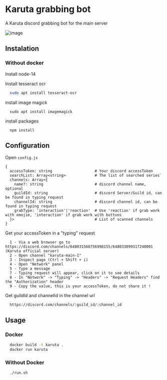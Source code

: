 # Karuta grabbing bot

A Karuta discord grabbing bot for the main server

![image](https://user-images.githubusercontent.com/20827160/191590289-3b058224-f5a5-43f9-b7c5-5a84948e5b80.png)

## Instalation

### Without docker

Install node-14

Install tesseract ocr
```bash
  sudo apt install tesseract-ocr
```

install image magick
```base
  sudo apt install imagemagick
```

install packages
```
  npm install
```

## Configuration

Open `config.js`

```
{
  accessToken: string                   # Your discord accessToken
  searchList: Array<string>             # The list of searched series`
  channels: Array<{
    name?: string                       # discord channel name, optional
    guildId: string                     # discord Server/Guild id, can be found in typing request
    channelId: string                   # discord channel id, can be found in typing request
    grabType: 'interaction'|'reaction'  # Use 'reaction' if grab work with emojie, 'interaction' if grab work with buttons
  }>                                    # List of scanned channels
}
```

Get your accessToken in a "typing" request

```
  1 - Via a web browser go to https://discord.com/channels/648031568756998155/648033099317248001 (Karuta official server)
  2 - Open channel "karuta-main-1"
  3 - Inspect page (Ctrl + Shift + i)
  4 - Open "Network" panel
  5 - Type a message
  7 - Typing request will appear, click on it to see details
  8 - In "Network" -> "Typing" -> "Headers" -> "Request Headers" find the "Authorization" header
  9 - Copy the value, this is your accessToken, do not share it !
```

Get guildId and channelId in the channel url
```
  https://discord.com/channels/:guild_id/:channel_id
```

## Usage

### Docker

```bash
  docker build -t karuta .
  docker run karuta
```

### Without Docker

```
  ./run.sh
```
